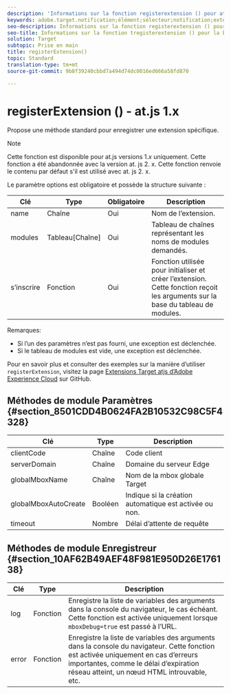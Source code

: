 ```yaml
---
description: 'Informations sur la fonction registerextension () pour at. js. '
keywords: adobe.target.notification;élément;sélecteur;notification;extension
seo-description: Informations sur la fonction registerextension () pour la bibliothèque JavaScript d'Adobe Target at. js.
seo-title: Informations sur la fonction tregisterextension () pour la bibliothèque JavaScript d'Adobe Target at. js.
solution: Target
subtopic: Prise en main
title: registerExtension()
topic: Standard
translation-type: tm+mt
source-git-commit: 9b8f39240cbbd7a494d74dc0016ed666a58fd870

---
```



# registerExtension () - at.js 1.x

Propose une méthode standard pour enregistrer une extension spécifique.

>[!NOTE]
>
>Cette fonction est disponible pour at.js versions 1.*x* uniquement. Cette fonction a été abandonnée avec la version at. js 2. x. Cette fonction renvoie le contenu par défaut s&#39;il est utilisé avec at. js 2. x.

Le paramètre options est obligatoire et possède la structure suivante :

| Clé | Type | Obligatoire | Description |
|--- |--- |--- |--- |
| name | Chaîne | Oui | Nom de l’extension. |
| modules | Tableau[Chaîne] | Oui | Tableau de chaînes représentant les noms de modules demandés. |
| s’inscrire | Fonction | Oui | Fonction utilisée pour initialiser et créer l’extension. Cette fonction reçoit les arguments sur la base du tableau de modules. |

Remarques:

* Si l’un des paramètres n’est pas fourni, une exception est déclenchée.
* Si le tableau de modules est vide, une exception est déclenchée.

Pour en savoir plus et consulter des exemples sur la manière d’utiliser `registerExtension`, visitez la page [Extensions Target atjs d’Adobe Experience Cloud](https://github.com/Adobe-Marketing-Cloud/target-atjs-extensions) sur GitHub.

## Méthodes de module Paramètres {#section_8501CDD4B0624FA2B10532C98C5F4328}

| Clé | Type | Description |
|--- |--- |--- |
| clientCode | Chaîne | Code client |
| serverDomain | Chaîne | Domaine du serveur Edge |
| globalMboxName | Chaîne | Nom de la mbox globale Target |
| globalMboxAutoCreate | Booléen | Indique si la création automatique est activée ou non. |
| timeout | Nombre | Délai d’attente de requête |

## Méthodes de module Enregistreur  {#section_10AF62B49AEF48F981E950D26E176138}

| Clé | Type | Description |
|--- |--- |--- |
| log | Fonction | Enregistre la liste de variables des arguments dans la console du navigateur, le cas échéant. Cette fonction est activée uniquement lorsque `mboxDebug=true` est passé à l’URL. |
| error | Fonction | Enregistre la liste de variables des arguments dans la console du navigateur. Cette fonction est activée uniquement en cas d’erreurs importantes, comme le délai d’expiration réseau atteint, un nœud HTML introuvable, etc. |
